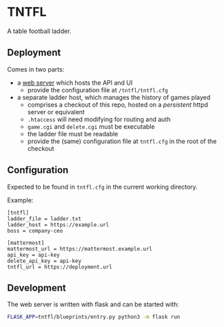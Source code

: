 # TNTFL

A table football ladder.

## Deployment

Comes in two parts:
* a [web server](https://hub.docker.com/r/tredston/tntfl/) which hosts the API and UI
  * provide the configuration file at `/tntfl/tntfl.cfg`
* a separate ladder host, which manages the history of games played
  * comprises a checkout of this repo, hosted on a *persistent* httpd server or equivalent
  * `.htaccess` will need modifying for routing and auth
  * `game.cgi` and `delete.cgi` must be executable
  * the ladder file must be readable
  * provide the (same) configuration file at `tntfl.cfg` in the root of the checkout

## Configuration

Expected to be found in `tntfl.cfg` in the current working directory.

Example:
```
[tntfl]
ladder_file = ladder.txt
ladder_host = https://example.url
boss = company-ceo

[mattermost]
mattermost_url = https://mattermost.example.url
api_key = api-key
delete_api_key = api-key
tntfl_url = https://deployment.url
```

## Development

The web server is written with flask and can be started with:
```bash
FLASK_APP=tntfl/blueprints/entry.py python3 -m flask run
```
